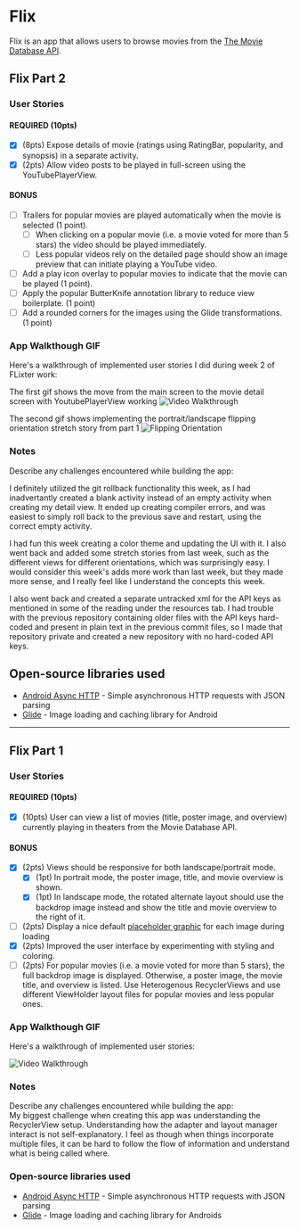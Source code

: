 # Flix
Flix is an app that allows users to browse movies from the [The Movie Database API](http://docs.themoviedb.apiary.io/#).
## Flix Part 2

### User Stories

#### REQUIRED (10pts)

- [x] (8pts) Expose details of movie (ratings using RatingBar, popularity, and synopsis) in a separate activity.
- [x] (2pts) Allow video posts to be played in full-screen using the YouTubePlayerView.

#### BONUS

- [ ] Trailers for popular movies are played automatically when the movie is selected (1 point).
  - [ ] When clicking on a popular movie (i.e. a movie voted for more than 5 stars) the video should be played immediately.
  - [ ] Less popular videos rely on the detailed page should show an image preview that can initiate playing a YouTube video.
- [ ] Add a play icon overlay to popular movies to indicate that the movie can be played (1 point).
- [ ] Apply the popular ButterKnife annotation library to reduce view boilerplate. (1 point)
- [ ] Add a rounded corners for the images using the Glide transformations. (1 point)

### App Walkthough GIF

Here's a walkthrough of implemented user stories I did during week 2 of FLixter work:

The first gif shows the move from the main screen to the movie detail screen with YoutubePlayerView working
<img src='Walkthroughpart2.gif' title='Video Walkthrough' width='' alt='Video Walkthrough' />

The second gif shows implementing the portrait/landscape flipping orientation stretch story from part 1
<img src='portraitLandscapeFlix.gif' title='Flipping Orientation' width='' alt='Flipping Orientation' />

### Notes

Describe any challenges encountered while building the app:

I definitely utilized the git rollback functionality this week, as I had inadvertantly created a blank activity instead of an empty activity when creating my detail view.  It ended up creating compiler errors, and was easiest to simply roll back to the previous save and restart, using the correct empty activity.

I had fun this week creating a color theme and updating the UI with it.  I also went back and added some stretch stories from last week, such as the different views for different orientations, which was surprisingly easy.  I would consider this week's adds more work than last week, but they made more sense, and I really feel like I understand the concepts this week.

I also went back and created a separate untracked xml for the API keys as mentioned in some of the reading under the resources tab.  I had trouble with the previous repository containing older files with the API keys hard-coded and present in plain text in the previous commit files, so I made that repository private and created a new repository with no hard-coded API keys.


## Open-source libraries used
- [Android Async HTTP](https://github.com/codepath/CPAsyncHttpClient) - Simple asynchronous HTTP requests with JSON parsing
- [Glide](https://github.com/bumptech/glide) - Image loading and caching library for Android

---

## Flix Part 1

### User Stories

#### REQUIRED (10pts)
- [x] (10pts) User can view a list of movies (title, poster image, and overview) currently playing in theaters from the Movie Database API.

#### BONUS
- [x] (2pts) Views should be responsive for both landscape/portrait mode.
   - [x] (1pt) In portrait mode, the poster image, title, and movie overview is shown.
   - [x] (1pt) In landscape mode, the rotated alternate layout should use the backdrop image instead and show the title and movie overview to the right of it.

- [ ] (2pts) Display a nice default [placeholder graphic](https://guides.codepath.org/android/Displaying-Images-with-the-Glide-Library#advanced-usage) for each image during loading
- [x] (2pts) Improved the user interface by experimenting with styling and coloring.
- [ ] (2pts) For popular movies (i.e. a movie voted for more than 5 stars), the full backdrop image is displayed. Otherwise, a poster image, the movie title, and overview is listed. Use Heterogenous RecyclerViews and use different ViewHolder layout files for popular movies and less popular ones.

### App Walkthough GIF
Here's a walkthrough of implemented user stories:

<img src='WalkthroughFlix.gif' title='Video Walkthrough' width='' alt='Video Walkthrough' />

### Notes
Describe any challenges encountered while building the app:  
My biggest challenge when creating this app was understanding the RecyclerView setup.  Understanding how the adapter and layout manager interact is not self-explanatory.  I feel as though when things incorporate multiple files, it can be hard to follow the flow of information and understand what is being called where.

### Open-source libraries used

- [Android Async HTTP](https://github.com/codepath/CPAsyncHttpClient) - Simple asynchronous HTTP requests with JSON parsing
- [Glide](https://github.com/bumptech/glide) - Image loading and caching library for Androids
